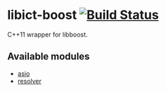 # libict-boost [![Build Status](https://travis-ci.org/ict-project/libict-boost.svg?branch=master)](https://travis-ci.org/ict-project/libict-boost)
C++11 wrapper for libboost.

## Available modules

* [asio](source/asio.md)
* [resolver](source/resolver.md)
